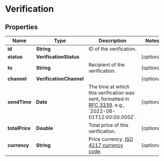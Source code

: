 

# Verification


## Properties

| Name | Type | Description | Notes |
|------------ | ------------- | ------------- | -------------|
|**id** | **String** | ID of the verification. |  |
|**status** | **VerificationStatus** |  |  [optional] |
|**to** | **String** | Recipient of the verification. |  [optional] |
|**channel** | **VerificationChannel** |  |  [optional] |
|**sendTime** | **Date** | The time at which this verification was sent, formatted in [RFC 3339](https://datatracker.ietf.org/doc/html/rfc3339). e.g., &#x60;2022-06-01T12:00:00.000Z&#x60;. |  [optional] |
|**totalPrice** | **Double** | Total price of this verification. |  [optional] |
|**currency** | **String** | Price currency. [ISO 4217 currency code](https://en.wikipedia.org/wiki/ISO_4217). |  [optional] |



